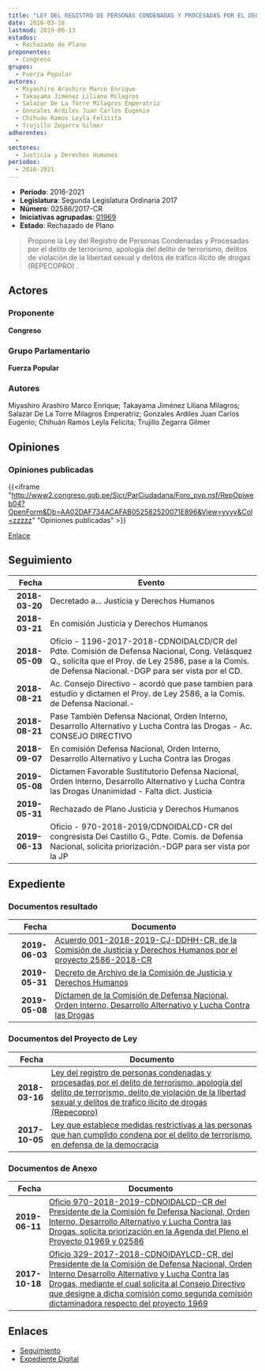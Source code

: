 ```yaml
---
title: "LEY DEL REGISTRO DE PERSONAS CONDENADAS Y PROCESADAS POR EL DELITO DE TERRORISMO, APOLOGÍA DEL DELITO DE TERRORISMO, DELITOS DE VIOLACIÓN DE LA LIBERTAD SEXUAL Y DELITOS DE TRÁFICO ILÍCITO DE DROGAS (REPECOPRO)"
date: 2018-03-16
lastmod: 2019-06-13
estados: 
  - Rechazado de Plano
proponentes: 
  - Congreso
grupos: 
  - Fuerza Popular
autores: 
  - Miyashiro Arashiro Marco Enrique
  - Takayama Jiménez Liliana Milagros
  - Salazar De La Torre Milagros Emperatriz
  - Gonzales Ardiles Juan Carlos Eugenio
  - Chihuán Ramos Leyla Felícita
  - Trujillo Zegarra Gilmer
adherentes: 
  - 
sectores: 
  - Justicia y Derechos Humanos
periodos: 
  - 2016-2021
---
```


- **Periodo**: 2016-2021
- **Legislatura**: Segunda Legislatura Ordinaria 2017
- **Número**: 02586/2017-CR
- **Iniciativas agrupadas**: [01969](../../01900/01969)
- **Estado**: Rechazado de Plano

> Propone la Ley del Registro de Personas Condenadas y Procesadas por el delito de terrorismo, apología del delito de terrorismo, delitos de violación de la libertad sexual y delitos de tráfico ilícito de drogas (REPECOPRO) .


## Actores

### Proponente

**Congreso**

### Grupo Parlamentario

**Fuerza Popular**

### Autores

Miyashiro Arashiro Marco Enrique; Takayama Jiménez Liliana Milagros; Salazar De La Torre Milagros Emperatriz; Gonzales Ardiles Juan Carlos Eugenio; Chihuán Ramos Leyla Felícita; Trujillo Zegarra Gilmer


## Opiniones

### Opiniones publicadas

{{<iframe "http://www2.congreso.gob.pe/Sicr/ParCiudadana/Foro_pvp.nsf/RepOpiweb04?OpenForm&Db=AA02DAF734ACAFAB052582520071E896&View=yyyy&Col=zzzzz" "Opiniones publicadas" >}}

[Enlace](http://www2.congreso.gob.pe/Sicr/ParCiudadana/Foro_pvp.nsf/RepOpiweb04?OpenForm&Db=AA02DAF734ACAFAB052582520071E896&View=yyyy&Col=zzzzz)

## Seguimiento

| Fecha | Evento |
|------:|--------|
| **2018-03-20** | Decretado a... Justicia y Derechos Humanos|
| **2018-03-21** | En comisión Justicia y Derechos Humanos|
| **2018-05-09** | Oficio - 1196-2017-2018-CDNOIDALCD/CR del Pdte. Comisión de Defensa Nacional, Cong. Velásquez Q., solicita que el Proy. de Ley 2586, pase a la Comis. de Defensa Nacional.-DGP para ser vista por el CD.|
| **2018-08-21** | Ac. Consejo Directivo - acordó que pase tambien para estudio y dictamen el Proy. de Ley 2586, a la Comis. de Defensa Nacional.-|
| **2018-08-21** | Pase También Defensa Nacional, Orden Interno, Desarrollo Alternativo y Lucha Contra las Drogas - Ac. CONSEJO DIRECTIVO|
| **2018-09-07** | En comisión Defensa Nacional, Orden Interno, Desarrollo Alternativo y Lucha Contra las Drogas|
| **2019-05-08** | Dictamen Favorable Sustitutorio Defensa Nacional, Orden Interno, Desarrollo Alternativo y Lucha Contra las Drogas Unanimidad - Falta dict. Justicia|
| **2019-05-31** | Rechazado de Plano Justicia y Derechos Humanos|
| **2019-06-13** | Oficio - 970-2018-2019/CDNOIDALCD-CR del congresista Del Castillo G., Pdte. Comis. de Defensa Nacional, solicita priorización.-DGP para ser vista por la JP|


## Expediente


### Documentos resultado

| Fecha | Documento |
|------:|--------|
| **2019-06-03** | [Acuerdo 001-2018-2019-CJ-DDHH-CR, de la Comisión de Justicia y Derechos Humanos por el proyecto 2586-2018-CR](http://www.leyes.congreso.gob.pe/Documentos/2016_2021/Decretos/Archivamiento/DA0040620190603.pdf) |
| **2019-05-31** | [Decreto de Archivo de la Comisión de Justicia y Derechos Humanos](http://www.leyes.congreso.gob.pe/Documentos/2016_2021/Decretos/Archivamiento/DA0258620190531.pdf) |
| **2019-05-08** | [Dictamen de la Comisión de Defensa Nacional, Orden Interno, Desarrollo Alternativo y Lucha Contra las Drogas](http://www.leyes.congreso.gob.pe/Documentos/2016_2021/Dictamenes/Proyectos_de_Ley/01969DC07MAY20190508.pdf) |

### Documentos del Proyecto de Ley

| Fecha | Documento |
|------:|--------|
| **2018-03-16** | [Ley del registro de personas condenadas y procesadas por el delito de terrorismo, apología del delito de terrorismo, delito de violación de la libertad sexual y delitos de trafico ilícito de drogas (Repecopro)](http://www.leyes.congreso.gob.pe/Documentos/2016_2021/Proyectos_de_Ley_y_de_Resoluciones_Legislativas/PL0258520180316.pdf) |
| **2017-10-05** | [Ley que establece medidas restrictivas a las personas que han cumplido condena por el delito de terrorismo, en defensa de la democracia](http://www.leyes.congreso.gob.pe/Documentos/2016_2021/Proyectos_de_Ley_y_de_Resoluciones_Legislativas/PL0196920171005.pdf) |

### Documentos de Anexo

| Fecha | Documento |
|------:|--------|
| **2019-06-11** | [Oficio 970-2018-2019-CDNOIDALCD-CR del Presidente de la Comisión fe Defensa Nacional, Orden Interno, Desarrollo Alternativo y Lucha Contra las Drogas, solicita priorización en la Agenda del Pleno el Proyecto 01969 y 02586](http://www.leyes.congreso.gob.pe/Documentos/2016_2021/Oficios/Comisiones_Ordinarias/OFICIO-970-2018-2019-CDNOIDALCD-CR.pdf) |
| **2017-10-18** | [Oficio 329-2017-2018-CDNOIDAYLCD-CR, del Presidente de la Comisión de Defensa Nacional, Orden Interno Desarrollo Alternativo y Lucha Contra las Drogas, mediante el cual solicita al Consejo Directivo que designe a dicha comisión como segunda comisión dictaminadora respecto del proyecto 1969](http://www.leyes.congreso.gob.pe/Documentos/2016_2021/Oficios/Comisiones_Ordinarias/OFICIO-329-2017-2018-CDNOIDAYLCD-CR.pdf) |

## Enlaces 

- [Seguimiento](http://www2.congreso.gob.pe/Sicr/TraDocEstProc/CLProLey2016.nsf/f7fff46988ca05b1052578e100829cc7/48a6581d98814d4e05258252006ec32c?OpenDocument)
- [Expediente Digital](http://www2.congreso.gob.pe/Sicr/TraDocEstProc/CLProLey2016.nsf/f7fff46988ca05b1052578e100829cc7/48a6581d98814d4e05258252006ec32c?OpenDocument&Click=05257FB7005EB655.eb71d0cf91d8294e05256cdf006b5706/$Body/0.1C6C)
